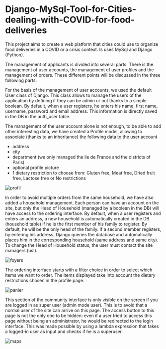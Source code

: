 # Django-MySql-Tool-for-Cities-dealing-with-COVID-for-food-deliveries
This project aims to create a web platform that cities could use to organize food deliveries in a COVID or a crisis context. Is uses MySql and Django (Python).

The management of applicants is divided into several parts. There is the management of user accounts, the management of user profiles and the management of orders. These different points will be discussed in the three following parts.

For the basis of the management of user accounts, we used the default User class of Django. This class allows to manage the users of the application by defining if they can be admin or not thanks to a simple boolean. By default, when a user registers, he enters his name, first name, username, password and email address. This information is directly saved in the DB in the auth_user table.

The management of the user account alone is not enough, to be able to add other interesting data, we have created a Profile model, allowing to associate (thanks to an inheritance) the following data to the user account
- address
- city
- department (we only managed the ile de France and the districts of Paris)
- optional profile picture
- 1 dietary restriction to choose from: Gluten free, Meat free, Dried fruit free, Lactose free or No restrictions

![profil](https://user-images.githubusercontent.com/59508102/153101784-b9ed4d42-8137-4463-916b-938f11605ce9.jpg)

In order to avoid multiple orders from the same household, we have also added a household management. Each person can have an account on the site, but only the Head of Household (managed by a boolean in the DB) will have access to the ordering interface. By default, when a user registers and enters an address, a new household is automatically created in the DB (household table) if he is the first member of his family to register. By default, he will be the only head of the family. If a second member registers, by entering his address, Django queries the database and automatically places him in the corresponding household (same address and same city). To change the Head of Household status, the user must contact the site managers (us!).

![foyers](https://user-images.githubusercontent.com/59508102/153101780-e4374ff4-adfa-4648-b5f3-7141c139ce2d.jpg)

The ordering interface starts with a filter choice in order to select which items we want to order. The items displayed take into account the dietary restrictions chosen in the profile page.


![panier](https://user-images.githubusercontent.com/59508102/153101781-0e5e77a5-91ea-4a90-b6b2-067c559ffee2.jpg)

This section of the community interface is only visible on the screen if you are logged in as super user (admin mode user). This is to avoid that a normal user of the site can arrive on this page. The access button to this page is not the only one to be hidden: even if a user tried to access this page without being an administrator, he would be redirected to the login interface. This was made possible by using a lambda expression that takes a logged-in user as input and checks if he is a superuser.

![maps](https://user-images.githubusercontent.com/59508102/153101783-d37a3a63-93f0-4012-a71b-e20af8cb5a1c.jpg)

